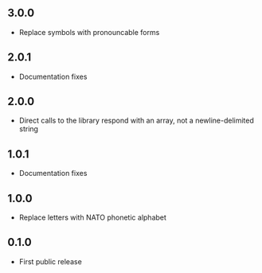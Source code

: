 3.0.0
-----
* Replace symbols with pronouncable forms

2.0.1
-----
* Documentation fixes

2.0.0
-----
* Direct calls to the library respond with an array, not a newline-delimited string

1.0.1
-----
* Documentation fixes

1.0.0
-----
* Replace letters with NATO phonetic alphabet

0.1.0
-----
* First public release

